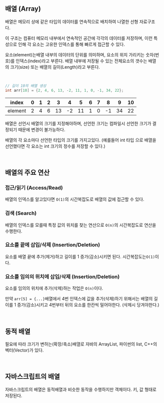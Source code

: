 ## 배열 (Array)

배열은 메모리 상에 같은 타입의 데이터를 연속적으로 배치하여 나열한 선형 자료구조다.

이 구조는 컴퓨터 메모리 내부에서 연속적인 공간에 각각의 데이터를 저장하며, 
이런 특성으로 인해 각 요소는 고유한 인덱스를 통해 빠르게 접근할 수 있다.

요소(element)는배열 내부의 데이터의 단위를 의미하며, 요소의 위치 가리키는 숫자(번호)를 인덱스(index)라고 부른다.
배열 내부에 저장될 수 있는 전체요소의 갯수는 배열의 크기(size) 또는 배열의 길이(Length)라고 부른다.

<br>

```cpp
// 길이 10의 배열 생성
int arr[10] = {2, 4, 6, 13, -2, 11, 1, 0, -1, 34, 22};
```

| index   | 0 | 1 | 2 | 3  | 4  | 5  | 6 | 7 | 8  | 9  | 10 |
|---------|---|---|---|----|----|----|---|---|----|----|----|
| element | 2 | 4 | 6 | 13 | -2 | 11 | 1 | 0 | -1 | 34 | 22 |

배열은 선언시 배열의 크기를 지정해야하며, 선언한 크기는 컴파일시 선언한 크기가 결정되기 때문에 변경이 불가능하다.

배열의 각 요소마다 선언한 타입의 크기를 가지고있다. (예를들어 int 타입 으로 배열을 선언했다면 각 요소는 int 크기의 정수를 저장할 수 있다.)

<br>

## 배열의 주요 연산
### 접근/읽기 (Access/Read)

배열의 인덱스를 알고있다면 `O(1)`의 시간복잡도로 배열의 값에 접근할 수 있다. 

### 검색 (Search)

배열의 인덱스를 모를때 특정 값의 위치를 찾는 연산으로 `O(n)`의 시간복잡도로 연산을 수행한다.

### 요소를 끝에 삽입/삭제 (Insertion/Deletion)

요소를 배열 끝에 추가(제거)하고 길이를 1 증가(감소)시키면 된다.
시간복잡도는`O(1)`이다.

### 요소를 임의의 위치에 삽입/삭제 (Insertion/Deletion)

요소를 임의의 위치에 추가(삭제)하는 작업은 `O(n)`이다.

만약 `arr[5] = {...}`배열에서 4번 인덱스에 값을 추가(삭제)하기 위해서는 
배열의 길이를 1 증가(감소)시키고 4번부터 뒤의 요소를 한칸씩 밀어야한다. (삭제시 당겨야한다.)

<br>

## 동적 배열

필요에 따라 크기가 변하는(확장/축소)배열로 자바의 ArrayList, 파이썬의 list, C++의 벡터(Vector)가 있다.

<br>

## 자바스크립트의 배열

자바스크립트의 배열은 동적배열과 비슷한 동작을 수행하지만 객체이다.
키, 값 형태로 저장된다.